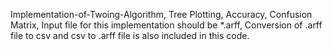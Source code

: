 Implementation-of-Twoing-Algorithm,
Tree Plotting,
Accuracy,
Confusion Matrix,
Input file for this implementation should be *.arff,
Conversion of .arff file to csv and csv to .arff file is also included in this code.
